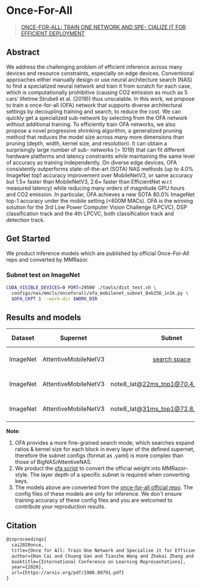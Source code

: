 # Once-For-All

> [ONCE-FOR-ALL: TRAIN ONE NETWORK AND SPE- CIALIZE IT FOR EFFICIENT DEPLOYMENT](https://arxiv.org/abs/1908.09791)

<!-- [ALGORITHM] -->

## Abstract

We address the challenging problem of efficient inference across many devices and resource constraints, especially on edge devices. Conventional approaches either manually design or use neural architecture search (NAS) to find a specialized neural network and train it from scratch for each case, which is computationally prohibitive (causing CO2 emission as much as 5 cars’ lifetime Strubell et al. (2019)) thus unscalable. In this work, we propose to train a once-for-all (OFA) network that supports diverse architectural settings by decoupling training and search, to reduce the cost. We can quickly get a specialized sub-network by selecting from the OFA network without additional training. To efficiently train OFA networks, we also propose a novel progressive shrinking algorithm, a generalized pruning method that reduces the model size across many more dimensions than pruning (depth, width, kernel size, and resolution). It can obtain a surprisingly large number of sub- networks (> 1019) that can fit different hardware platforms and latency constraints while maintaining the same level of accuracy as training independently. On diverse edge devices, OFA consistently outperforms state-of-the-art (SOTA) NAS methods (up to 4.0% ImageNet top1 accuracy improvement over MobileNetV3, or same accuracy but 1.5× faster than MobileNetV3, 2.6× faster than EfficientNet w.r.t measured latency) while reducing many orders of magnitude GPU hours and CO2 emission. In particular, OFA achieves a new SOTA 80.0% ImageNet top-1 accuracy under the mobile setting (\<600M MACs). OFA is the winning solution for the 3rd Low Power Computer Vision Challenge (LPCVC), DSP classification track and the 4th LPCVC, both classification track and detection track.

## Get Started

We product inference models which are published by official Once-For-All repo and converted by MMRazor.

### Subnet test on ImageNet

```bash
CUDA_VISIBLE_DEVICES=0 PORT=29500 ./tools/dist_test.sh \
  configs/nas/mmcls/onceforall/ofa_mobilenet_subnet_8xb256_in1k.py \
  $OFA_CKPT 1 --work-dir $WORK_DIR
```

## Results and models

| Dataset  |       Supernet       |                                  Subnet                                  | Params(M) | Flops(G) | Top-1 |                           Config                            |                                                                                        Download                                                                                        |         Remarks         |
| :------: | :------------------: | :----------------------------------------------------------------------: | :-------: | :------: | :---: | :---------------------------------------------------------: | :------------------------------------------------------------------------------------------------------------------------------------------------------------------------------------: | :---------------------: |
| ImageNet | AttentiveMobileNetV3 | [search space](configs/_base_/nas_backbones/ofa_mobilenetv3_supernet.py) |    7.6    |  747.8   | 77.5  | [config](./detnas_subnet_frcnn_shufflenetv2_fpn_1x_coco.py) |                 [model](https://openmmlab-share.oss-cn-hangzhou.aliyuncs.com/mmrazor/v1/ofa/ofa_mobilenet_supernet_d234_e346_k357_w1_0.py_20221214_0940-d0ebc66f.pth)                  | Converted from the repo |
| ImageNet | AttentiveMobileNetV3 |                   note8_lat@22ms_top1@70.4_finetune@25                   |    4.3    |   70.9   | 70.3  |           [config](./OFA_SUBNET_NOTE8_LAT22.yaml)           | [model](https://openmmlab-share.oss-cn-hangzhou.aliyuncs.com/mmrazor/v1/ofa/ofa_mobilenet_subnet_8xb256_in1k_note8_lat%4022ms_top1%4070.4_finetune%4025.py_20221214_0938-fb7fb84f.pth) | Converted from the repo |
| ImageNet | AttentiveMobileNetV3 |                   note8_lat@31ms_top1@72.8_finetune@25                   |    4.6    |  105.4   | 72.6  |           [config](./OFA_SUBNET_NOTE8_LAT31.yaml)           | [model](https://openmmlab-share.oss-cn-hangzhou.aliyuncs.com/mmrazor/v1/ofa/ofa_mobilenet_subnet_8xb256_in1k_note8_lat%4031ms_top1%4072.8_finetune%4025.py_20221214_0939-981a8b2a.pth) | Converted from the repo |

**Note**:

1. OFA provides a more fine-grained search mode, which searches expand ratios & kernel size for each block in every layer of the defined supernet, therefore the subnet configs (format as .yaml) is more complex than those of BigNAS/AttentiveNAS.
2. We product the [ofa script](../../../../tools/model_converters/convert_ofa_ckpt.py) to convert the official weight into MMRazor-style. The layer depth of a specific subnet is required when converting keys.
3. The models above are converted from the [once-for-all official repo](https://github.com/mit-han-lab/once-for-all). The config files of these models
   are only for inference. We don't ensure training accuracy of these config files and you are welcomed to contribute your reproduction results.

## Citation

```latex
@inproceedings{
  cai2020once,
  title={Once for All: Train One Network and Specialize it for Efficient Deployment},
  author={Han Cai and Chuang Gan and Tianzhe Wang and Zhekai Zhang and Song Han},
  booktitle={International Conference on Learning Representations},
  year={2020},
  url={https://arxiv.org/pdf/1908.09791.pdf}
}
```
